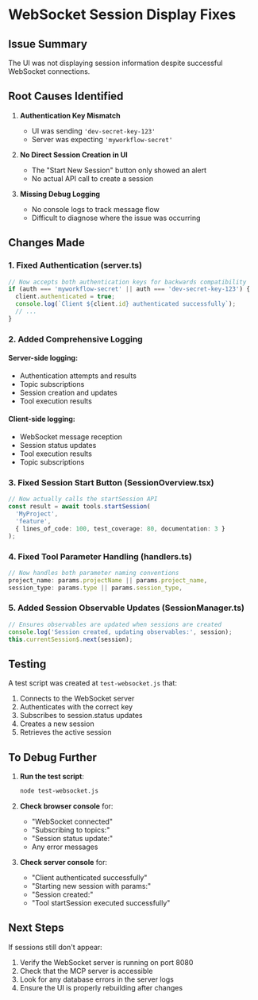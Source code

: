 # WebSocket Session Display Fixes

## Issue Summary
The UI was not displaying session information despite successful WebSocket connections.

## Root Causes Identified

1. **Authentication Key Mismatch**
   - UI was sending `'dev-secret-key-123'`
   - Server was expecting `'myworkflow-secret'`

2. **No Direct Session Creation in UI**
   - The "Start New Session" button only showed an alert
   - No actual API call to create a session

3. **Missing Debug Logging**
   - No console logs to track message flow
   - Difficult to diagnose where the issue was occurring

## Changes Made

### 1. Fixed Authentication (server.ts)
```typescript
// Now accepts both authentication keys for backwards compatibility
if (auth === 'myworkflow-secret' || auth === 'dev-secret-key-123') {
  client.authenticated = true;
  console.log(`Client ${client.id} authenticated successfully`);
  // ...
}
```

### 2. Added Comprehensive Logging

#### Server-side logging:
- Authentication attempts and results
- Topic subscriptions
- Session creation and updates
- Tool execution results

#### Client-side logging:
- WebSocket message reception
- Session status updates
- Tool execution results
- Topic subscriptions

### 3. Fixed Session Start Button (SessionOverview.tsx)
```typescript
// Now actually calls the startSession API
const result = await tools.startSession(
  'MyProject',
  'feature',
  { lines_of_code: 100, test_coverage: 80, documentation: 3 }
);
```

### 4. Fixed Tool Parameter Handling (handlers.ts)
```typescript
// Now handles both parameter naming conventions
project_name: params.projectName || params.project_name,
session_type: params.type || params.session_type,
```

### 5. Added Session Observable Updates (SessionManager.ts)
```typescript
// Ensures observables are updated when sessions are created
console.log('Session created, updating observables:', session);
this.currentSession$.next(session);
```

## Testing

A test script was created at `test-websocket.js` that:
1. Connects to the WebSocket server
2. Authenticates with the correct key
3. Subscribes to session.status updates
4. Creates a new session
5. Retrieves the active session

## To Debug Further

1. **Run the test script**:
   ```bash
   node test-websocket.js
   ```

2. **Check browser console** for:
   - "WebSocket connected"
   - "Subscribing to topics:"
   - "Session status update:"
   - Any error messages

3. **Check server console** for:
   - "Client authenticated successfully"
   - "Starting new session with params:"
   - "Session created:"
   - "Tool startSession executed successfully"

## Next Steps

If sessions still don't appear:
1. Verify the WebSocket server is running on port 8080
2. Check that the MCP server is accessible
3. Look for any database errors in the server logs
4. Ensure the UI is properly rebuilding after changes